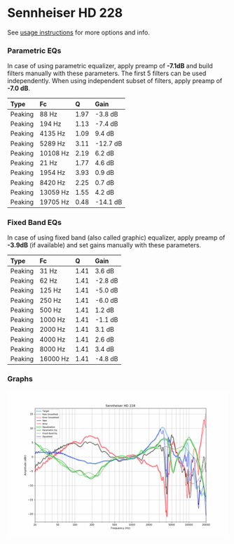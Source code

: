 # Sennheiser HD 228
See [usage instructions](https://github.com/jaakkopasanen/AutoEq#usage) for more options and info.

### Parametric EQs
In case of using parametric equalizer, apply preamp of **-7.1dB** and build filters manually
with these parameters. The first 5 filters can be used independently.
When using independent subset of filters, apply preamp of **-7.0 dB**.

| Type    | Fc       |    Q | Gain     |
|:--------|:---------|:-----|:---------|
| Peaking | 88 Hz    | 1.97 | -3.8 dB  |
| Peaking | 194 Hz   | 1.13 | -7.4 dB  |
| Peaking | 4135 Hz  | 1.09 | 9.4 dB   |
| Peaking | 5289 Hz  | 3.11 | -12.7 dB |
| Peaking | 10108 Hz | 2.19 | 6.2 dB   |
| Peaking | 21 Hz    | 1.77 | 4.6 dB   |
| Peaking | 1954 Hz  | 3.93 | 0.9 dB   |
| Peaking | 8420 Hz  | 2.25 | 0.7 dB   |
| Peaking | 13059 Hz | 1.55 | 4.2 dB   |
| Peaking | 19705 Hz | 0.48 | -14.1 dB |

### Fixed Band EQs
In case of using fixed band (also called graphic) equalizer, apply preamp of **-3.9dB**
(if available) and set gains manually with these parameters.

| Type    | Fc       |    Q | Gain    |
|:--------|:---------|:-----|:--------|
| Peaking | 31 Hz    | 1.41 | 3.6 dB  |
| Peaking | 62 Hz    | 1.41 | -2.8 dB |
| Peaking | 125 Hz   | 1.41 | -5.0 dB |
| Peaking | 250 Hz   | 1.41 | -6.0 dB |
| Peaking | 500 Hz   | 1.41 | 1.2 dB  |
| Peaking | 1000 Hz  | 1.41 | -1.1 dB |
| Peaking | 2000 Hz  | 1.41 | 3.1 dB  |
| Peaking | 4000 Hz  | 1.41 | 2.6 dB  |
| Peaking | 8000 Hz  | 1.41 | 3.4 dB  |
| Peaking | 16000 Hz | 1.41 | -4.8 dB |

### Graphs
![](./Sennheiser%20HD%20228.png)